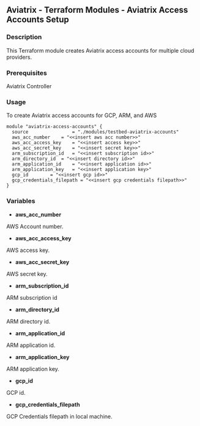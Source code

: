 ## Aviatrix - Terraform Modules - Aviatrix Access Accounts Setup

### Description

This Terraform module creates Aviatrix access accounts for multiple cloud providers.

### Prerequisites

Aviatrix Controller

### Usage
To create Aviatrix access accounts for GCP, ARM, and AWS
```
module "aviatrix-access-accounts" {
  source                = "./modules/testbed-aviatrix-accounts"
  aws_acc_number	= "<<insert aws acc number>>"
  aws_acc_access_key	= "<<insert access key>>"
  aws_acc_secret_key	= "<<insert secret key>>"
  arm_subscription_id	= "<<insert subscription id>>"
  arm_directory_id	= "<<insert directory id>>"
  arm_application_id	= "<<insert application id>>"
  arm_application_key	= "<<insert application key>"
  gcp_id		= "<<insert gcp id>>"
  gcp_credentials_filepath = "<<insert gcp credentials filepath>>"
}
```

### Variables

- **aws_acc_number**

AWS Account number.

- **aws_acc_access_key**

AWS access key.

- **aws_acc_secret_key**

AWS secret key.

- **arm_subscription_id**

ARM subscription id

- **arm_directory_id**

ARM directory id.

- **arm_application_id**

ARM application id.

- **arm_application_key**

ARM application key.

- **gcp_id**

GCP id.

- **gcp_credentials_filepath**

GCP Credentials filepath in local machine.
